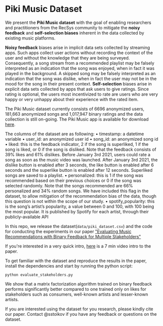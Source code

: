 # Piki Music Dataset
We present the **Piki Music dataset** with the goal of enabling researchers and practitioners from the RecSys community to mitigate the **noisy feedback** and **self-selection biases** inherent in the data collected by existing music platforms. 

**Noisy feedback** biases arise in implicit data sets collected by streaming apps. Such apps collect user actions without recording the context of the user and without the knowledge that they are being surveyed. Consequently, a song stream from a recommended playlist may be falsely interpreted as an indication that the song was enjoyed, when in fact it was played in the background. A skipped song may be falsely interpreted as an indication that the song was dislike, when in fact the user may not be in the mood for the song in their present context. **Self-selection** biases arise in explicit data sets collected by apps that ask users to give ratings. Since rating is optional, the users most incentivized to rate are users who are very happy or very unhappy about their experience with the rated item.

The Piki Music dataset currently consists of 6696 anonymized users, 181,663 anonymized songs and 1,017,947 binary ratings and the data collection is still on-going. The Piki Music app is available for download [here](https://piki.page.link/AcVj).

The columns of the dataset are as following:
• timestamp: a datetime variable
• user_id: an anonymized user id
• song_id: an anonymized song id
• liked: this is the feedback indicator, 2 if the song is superliked, 1 if the song is liked, or 0 if the song is disliked. Note that the feedback consists
of 39% likes and 61% dislikes. Before January 3rd 2021, users could rate a song as soon as the music video was launched. After January 3rd 2021, the dislike button is enabled after 3 seconds, the like button is enabled after 6 seconds and the superlike button is enabled after 12 seconds. Superliked songs are saved to a playlist.
• personalized: this is 1 if the song was recommended based on their previous choices or 0 if the song was selected
randomly. Note that the songs recommended are 66% personalized and 34% random songs. We have included
this flag in the dataset, to allow mitigation of the recommendation bias of the data, though this question is not
within the scope of our study.
• spotify_popularity: this is the song’s artist’s popularity, a value between 0 and 100, with 100 being the most
popular. It is published by Spotify for each artist, through their publicly-available API

In this repo, we release the dataset(`data/piki_dataset.csv`) and the code for conducting the experiments in our paper ["Evaluating Music Recommendations with Binary Feedback for Multiple Stakeholders"](https://papers.ssrn.com/sol3/papers.cfm?abstract_id=3919046)

If you're interested in a very quick intro, [here](https://www.youtube.com/watch?v=2f74yQjhCkk) is a 7 min video intro to the paper.

To get familiar with the dataset and reproduce the results in the paper, install the dependencies and start by running the python script:

```
python evaluate_stakeholders.py
```

We show that a matrix factorization algorithm trained on binary feedback performs significantly better compared to one trained only on likes for stakeholders such as consumers, well-known artists and lesser-known artists.


If you are interested using the dataset for you research, please kindly cite our paper. Contact @sstoikov if you have any feedback or questions on the dataset.
